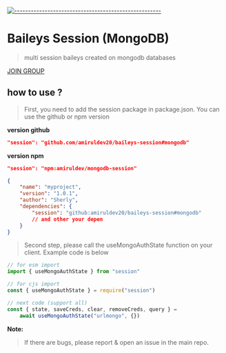 [![-----------------------------------------------------](https://raw.githubusercontent.com/andreasbm/readme/master/assets/lines/colored.png)](#table-of-contents)
# Baileys Session (MongoDB)
> multi session baileys created on mongodb databases

[JOIN GROUP](https://chat.whatsapp.com/JbzMsezhCwUKdC6dnjwcIz)

## how to use ?
> First, you need to add the session package in package.json. You can use the github or npm version

**version github**
```json
"session": "github.com/amiruldev20/baileys-session#mongodb"
```

**version npm**
```json
"session": "npm:amiruldev/mongodb-session"
```

```json
{
    "name": "myproject",
    "version": "1.0.1",
    "author": "Sherly",
    "dependencies": {
        "session": "github:amiruldev20/baileys-session#mongodb"
        // and other your depen
    }
}
```

> Second step, please call the useMongoAuthState function on your client. Example code is below

```javascript
// for esm import
import { useMongoAuthState } from "session"

// for cjs import
const { useMongoAuthState } = require("session")

// next code (support all)
const { state, saveCreds, clear, removeCreds, query } =
    await useMongoAuthState("urlmongo", {})
```

**Note:**
> If there are bugs, please report & open an issue in the main repo.
